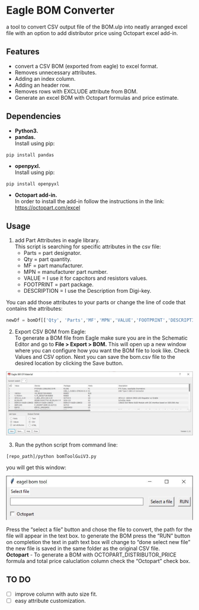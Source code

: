 # Eagle BOM Converter
a tool to convert CSV output file of the BOM.ulp into neatly arranged excel file with an option to add distributor price using Octopart excel add-in.

## Features
- convert a CSV BOM (exported from eagle) to excel format.
- Removes unnecessary attributes.
- Adding an index column.
- Adding an header row. 
- Removes rows with EXCLUDE attribute from BOM.
- Generate an excel BOM with Octopart formulas and price estimate. 

## Dependencies
* **Python3.**
* **pandas.**  
Install using pip:   
```shell
pip install pandas
```
* **openpyxl.**   
Install using pip:
```shell
pip install openpyxl
```
* **Octopart add-in.**  
In order to install the add-in follow the instructions in the link: https://octopart.com/excel

## Usage

1. add Part Attributes in eagle library.  
This script is searching for specific attributes in the csv file:   
    - Parts = part designator.     
    - Qty = part quantity.  
    - MF  = part manufacturer.   
    - MPN = manufacturer part number. 
    - VALUE = I use it for capcitors and resistors values.
    - FOOTPRINT =  part package.
    - DESCRIPTION = I use the Description from Digi-key.

You can add those attributes to your parts or change the line of code that contains the attributes:
```python
newDf = bomDf[['Qty', 'Parts','MF','MPN','VALUE','FOOTPRINT','DESCRIPTION']].copy()
```
2. Export CSV BOM from Eagle:  
To generate a BOM file from Eagle make sure you are in the Schematic Editor and go to **File > Export > BOM.** This will open up a new window where you can configure how you want the BOM file to look like. Check Values and CSV option. Next you can save the bom.csv file to the desired location by clicking the Save button.

![image](docs/pic/bomExport.JPG)

3. Run the python script from command line:
```shell
[repo_path]/python bomToolGuiV3.py  
```
you will get this window:  

![image](docs/pic/app.JPG)

Press the “select a file” button and chose the file to convert, the path for the file will appear in the text box. to generate the BOM press the “RUN” button on completion the text in path text box will change to “done select new file” the new file is saved in the same folder as the original CSV file.  
**Octopart** - To generate a BOM with OCTOPART_DISTRIBUTOR_PRICE formula and total price caluclation column check the “Octopart” check box.
## TO DO
- [ ] improve column with auto size fit.
- [ ] easy attribute customization.